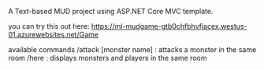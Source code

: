 A Text-based MUD project using ASP.NET Core MVC template.

you can try this out here: https://ml-mudgame-gtb0chfbhvfjacex.westus-01.azurewebsites.net/Game

available commands
/attack [monster name] : attacks a monster in the same room
/here : displays monsters and players in the same room